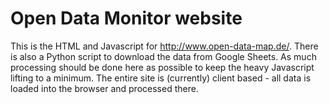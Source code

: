 # Open Data Monitor website
This is the HTML and Javascript for http://www.open-data-map.de/. There is also a Python script to download the data from Google Sheets. As much processing should be done here as possible to keep the heavy Javascript lifting to a minimum. The entire site is (currently) client based - all data is loaded into the browser and processed there.
